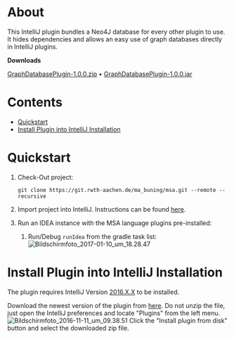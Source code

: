 # About
This IntelliJ plugin bundles a Neo4J database for every other plugin to use. It hides dependencies and allows an easy use of graph databases directly in IntelliJ plugins.

**Downloads**

[GraphDatabasePlugin-1.0.0.zip](http://138.68.65.103:8081/artifactory/intellij_plugins_snapshot_local/de/tbuning/neo4j/graphdatabase/GraphDatabasePlugin/1.0.0/GraphDatabasePlugin-1.0.0.zip) &#8226; [GraphDatabasePlugin-1.0.0.jar](http://138.68.65.103:8081/artifactory/intellij_plugins_snapshot_local/de/tbuning/neo4j/graphdatabase/GraphDatabasePlugin/1.0.0/GraphDatabasePlugin-1.0.0.jar)

# Contents
- [Quickstart](https://git.rwth-aachen.de/ma_buning/msa/edit/master/README.md#quickstart)
- [Install Plugin into IntelliJ Installation](https://git.rwth-aachen.de/ma_buning/msa/edit/master/README.md#install_plugin_into_intelliJ_installation)

# Quickstart
1. Check-Out project:

    `git clone https://git.rwth-aachen.de/ma_buning/msa.git --remote --recursive`
2. Import project into IntelliJ. Instructions can be found [here](https://www.jetbrains.com/help/idea/2016.3/importing-project-from-gradle-model.html).
3. Run an IDEA instance with the MSA language plugins pre-installed:
    1. Run/Debug `runIdea` from the gradle task list:
    ![Bildschirmfoto_2017-01-10_um_18.28.47](/uploads/3e4054765c93e1dcdcf6eada7f0eb4b1/Bildschirmfoto_2017-01-10_um_18.28.47.png)

# Install Plugin into IntelliJ Installation
The plugin requires IntelliJ Version [2016.X.X](https://www.jetbrains.com/idea/download/) to be installed.

Download the newest version of the plugin from [here](https://git.rwth-aachen.de/ma_buning/msa/builds/3094/artifacts/file/build/distributions/IntelliJ_MSA-0.7.7.SNAPSHOT.zip). Do not unzip the file, just open the IntelliJ preferences and locate "Plugins" from the left menu.
![Bildschirmfoto_2016-11-11_um_09.38.51](/uploads/4236b147e9ec65f01910140a791bc7ff/Bildschirmfoto_2016-11-11_um_09.38.51.png)
Click the "Install plugin from disk" button and select the downloaded zip file.